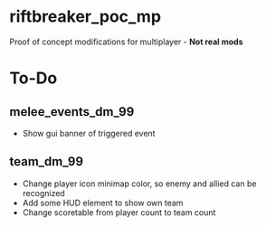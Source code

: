 # riftbreaker_poc_mp
Proof of concept modifications for multiplayer - **Not real mods**

# To-Do
## melee_events_dm_99
* Show gui banner of triggered event

## team_dm_99
* Change player icon minimap color, so enemy and allied can be recognized
* Add some HUD element to show own team
* Change scoretable from player count to team count
